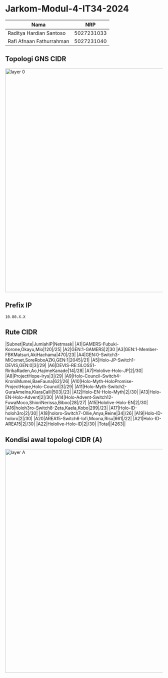 # Jarkom-Modul-4-IT34-2024
| Nama | NRP |
|---|---|
|Raditya Hardian Santoso|5027231033|
|Rafi Afnaan Fathurrahman|5027231040|

## Topologi GNS CIDR
<img width="715" alt="layer 0" src="https://github.com/user-attachments/assets/8985db22-ee97-46d6-8515-3688c07da833">

## Prefix IP
`10.80.X.X`

## Rute CIDR
|Subnet|Rute|JumlahIP|Netmask|
|A1|GAMERS-Fubuki-Korone,Okayu,Mio|120|/25|
|A2|GEN:1-GAMERS|2|30
|A3|GEN:1-Member-FBKMatsuri,AkiHachama|470|/23|
|A4|GEN:0-Switch3-MiComet,SoreRoboAZKi,GEN:1|2045|/21|
|A5|Holo-JP-Switch1-DEVIS,GEN:0|3|/29|
|A6|DEVIS-RE:GLOSS1-RirikaRaden,Ao,HajimeKanade|14|/28|
|A7|Hololive-Holo-JP|2|/30|
|A8|ProjectHope-Irys|3|/29|
|A9|Holo-Council-Switch4-KroniiMumei,BaeFauna|62|/26|
|A10|Holo-Myth-HoloPromise-ProjectHope,Holo-Council|3|/29|
|A11|Holo-Myth-Switch2-GuraAmeIna,KiaraCalli|503|/23|
|A12|Holo-EN-Holo-Myth|2|/30|
|A13|Holo-EN-Holo-Advent|2|/30|
|A14|Holo-Advent-Switch12-FuwaMoco,ShioriNerissa,Biboo|28|/27|
|A15|Hololive-Holo-EN|2|/30|
|A16|holoh3ro-Switch8-Zeta,Kaela,Kobo|299|/23|
|A17|Holo-ID-holoh3ro|2|/30|
|A18|holoro-Switch7-Ollie,Anya,Reine|34|/26|
|A19|Holo-ID-holoro|2|/30|
|A20|AREA15-Switch6-lofi,Moona,Risu|661|/22|
|A21|Holo-ID-AREA15|2|/30|
|A22|Hololive-Holo-ID|2|/30|
|Total||4263||

## Kondisi awal topologi CIDR (A)
<img width="715" alt="layer A" src="https://github.com/user-attachments/assets/943cf8eb-8039-4f2c-80c1-6e59ae69375b">

